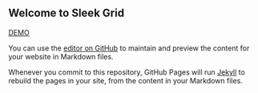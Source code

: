 ## Welcome to Sleek Grid

[DEMO](https://glromeo.github.io/sleek-grid/demo.html)

You can use the [editor on GitHub](https://github.com/glromeo/sleek-grid/edit/main/docs/index.md) to maintain and preview the content for your website in Markdown files.

Whenever you commit to this repository, GitHub Pages will run [Jekyll](https://jekyllrb.com/) to rebuild the pages in your site, from the content in your Markdown files.
